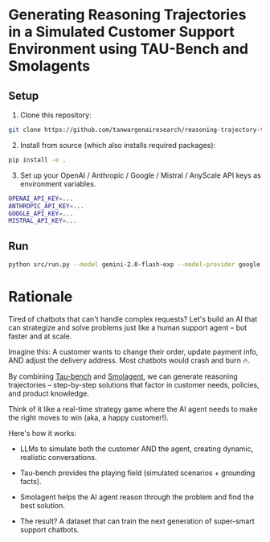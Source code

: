 # Generating Reasoning Trajectories in a Simulated Customer Support Environment using TAU-Bench and Smolagents

## Setup

1. Clone this repository:

```bash
git clone https://github.com/tanwargenairesearch/reasoning-trajectory-tau-retail && cd ./reasoning-trajectory-tau-retail
```

2. Install from source (which also installs required packages):

```bash
pip install -e .
```

3. Set up your OpenAI / Anthropic / Google / Mistral / AnyScale API keys as environment variables.

```bash
OPENAI_API_KEY=...
ANTHROPIC_API_KEY=...
GOOGLE_API_KEY=...
MISTRAL_API_KEY=...
```

## Run

```bash
python src/run.py --model gemini-2.0-flash-exp --model-provider google --user-model gpt-4o --user-model-provider openai --user-strategy llm
```

# Rationale

Tired of chatbots that can't handle complex requests? Let's build an AI that can strategize and solve problems just like a human support agent – but faster and at scale.

Imagine this: A customer wants to change their order, update payment info, AND adjust the delivery address. Most chatbots would crash and burn 🔥.

By combining [Tau-bench](https://github.com/sierra-research/tau-bench) and [Smolagent](https://github.com/huggingface/smolagents), we can generate reasoning trajectories – step-by-step solutions that factor in customer needs, policies, and product knowledge.

Think of it like a real-time strategy game where the AI agent needs to make the right moves to win (aka, a happy customer!).

Here's how it works:

- LLMs to simulate both the customer AND the agent, creating dynamic, realistic conversations.
- Tau-bench provides the playing field (simulated scenarios + grounding facts).
- Smolagent helps the AI agent reason through the problem and find the best solution.

- The result? A dataset that can train the next generation of super-smart support chatbots.
